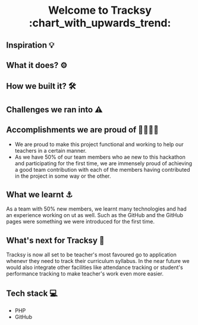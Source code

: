 <h1 align='center'> Welcome to Tracksy :chart_with_upwards_trend: </h1>

## Inspiration :bulb:



## What it does? :gear:


## How we built it? :hammer_and_wrench:	


## Challenges we ran into 	:warning:


## Accomplishments we are proud of :woman_office_worker::technologist:
- We are proud to make this project functional and working to help our teachers in a certain manner. 
- As we have 50% of our team members who ae new to this hackathon and participating for the first time, we are immensely proud of achieving a good team contribution with each of the members having contributed in the project in some way or the other. 

## What we learnt :anchor:
As a team with 50% new members, we learnt many technologies and had an experience working on ut as well. Such as the GitHub and the GitHub pages were something we were introduced for the first time.

## What's next for Tracksy :rocket:
Tracksy is now all set to be teacher's most favoured go to application whenevr they need to track their curriculum syllabus. In the near future we would also integrate other facilities like attendance tracking or student's performance tracking to make teacher's work even more easier.

## Tech stack :computer:
- PHP
- GitHub
